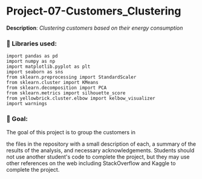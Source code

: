 # Project-07-Customers_Clustering
**Description**: *Clustering customers based on their energy consumption*

### :orange_book: Libraries used:

`import pandas as pd`<br>
`import numpy as np`<br>
`import matplotlib.pyplot as plt`<br>
`import seaborn as sns`<br>
`from sklearn.preprocessing import StandardScaler`<br>
`from sklearn.cluster import KMeans`<br>
`from sklearn.decomposition import PCA`<br>
`from sklearn.metrics import silhouette_score`<br>
`from yellowbrick.cluster.elbow import kelbow_visualizer`<br>
`import warnings`<br>


### :dart: Goal:

The goal of this project is to group the customers in 

the files in the repository with a small description of each, a summary of the results of the analysis, and necessary acknowledgements. Students should not use another student's code to complete the project, but they may use other references on the web including StackOverflow and Kaggle to complete the project.
 
